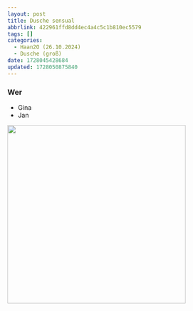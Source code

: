 ```yaml
---
layout: post
title: Dusche sensual
abbrlink: 422961ffd8dd4ec4a4c5c1b810ec5579
tags: []
categories:
  - Haan2O (26.10.2024)
  - Dusche (groß)
date: 1728045428684
updated: 1728050875840
---
```


### Wer

- Gina
- Jan

<img src=":/5946bd9c98144193b5b46eae196f5d81" width="400"/>
